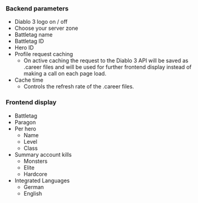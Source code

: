 ### Backend parameters
* Diablo 3 logo on / off
* Choose your server zone
* Battletag name
* Battletag ID
* Hero ID
* Profile request caching
  * On active caching the request to the Diablo 3 API will be saved as .career files and will be used for further frontend display instead of making a call on each page load.
* Cache time
  * Controls the refresh rate of the .career files.

### Frontend display
* Battletag
* Paragon
* Per hero
  * Name
  * Level
  * Class
* Summary account kills
  * Monsters
  * Elite
  * Hardcore
* Integrated Languages
  * German
  * English